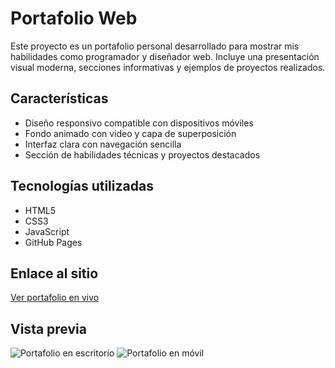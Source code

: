 # Portafolio Web

Este proyecto es un portafolio personal desarrollado para mostrar mis habilidades como programador y diseñador web. Incluye una presentación visual moderna, secciones informativas y ejemplos de proyectos realizados.

## Características
- Diseño responsivo compatible con dispositivos móviles
- Fondo animado con video y capa de superposición
- Interfaz clara con navegación sencilla
- Sección de habilidades técnicas y proyectos destacados

## Tecnologías utilizadas
- HTML5
- CSS3
- JavaScript
- GitHub Pages

## Enlace al sitio
[Ver portafolio en vivo](https://germansuarez06.github.io/portafolios)

## Vista previa

![Portafolio en escritorio](images/desktop-view.png)
![Portafolio en móvil](images/mobile-view.png)

